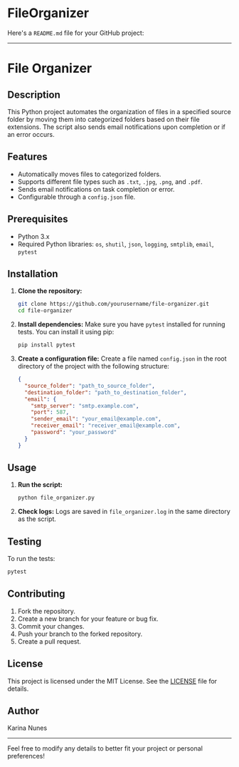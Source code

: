 # FileOrganizer
Here's a `README.md` file for your GitHub project:

---

# File Organizer

## Description

This Python project automates the organization of files in a specified source folder by moving them into categorized folders based on their file extensions. The script also sends email notifications upon completion or if an error occurs.

## Features

- Automatically moves files to categorized folders.
- Supports different file types such as `.txt`, `.jpg`, `.png`, and `.pdf`.
- Sends email notifications on task completion or error.
- Configurable through a `config.json` file.

## Prerequisites

- Python 3.x
- Required Python libraries: `os`, `shutil`, `json`, `logging`, `smtplib`, `email`, `pytest`

## Installation

1. **Clone the repository:**
   ```bash
   git clone https://github.com/yourusername/file-organizer.git
   cd file-organizer
   ```

2. **Install dependencies:**
   Make sure you have `pytest` installed for running tests. You can install it using pip:
   ```bash
   pip install pytest
   ```

3. **Create a configuration file:**
   Create a file named `config.json` in the root directory of the project with the following structure:
   ```json
   {
     "source_folder": "path_to_source_folder",
     "destination_folder": "path_to_destination_folder",
     "email": {
       "smtp_server": "smtp.example.com",
       "port": 587,
       "sender_email": "your_email@example.com",
       "receiver_email": "receiver_email@example.com",
       "password": "your_password"
     }
   }
   ```

## Usage

1. **Run the script:**
   ```bash
   python file_organizer.py
   ```

2. **Check logs:**
   Logs are saved in `file_organizer.log` in the same directory as the script.

## Testing

To run the tests:

```bash
pytest
```

## Contributing

1. Fork the repository.
2. Create a new branch for your feature or bug fix.
3. Commit your changes.
4. Push your branch to the forked repository.
5. Create a pull request.

## License

This project is licensed under the MIT License. See the [LICENSE](LICENSE) file for details.

## Author

Karina Nunes

---

Feel free to modify any details to better fit your project or personal preferences!
